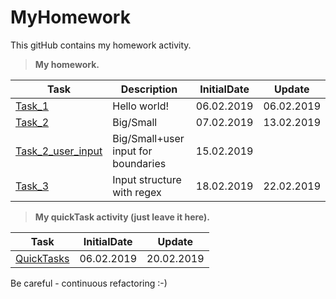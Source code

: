 # MyHomework
This gitHub contains my homework activity.
> **My homework.**
>
| Task | Description | InitialDate | Update |
| ------ | ------ | ------ | ------ |
| [Task_1][1] | Hello world!|06.02.2019|06.02.2019|
| [Task_2][2] | Big/Small|07.02.2019|13.02.2019|
| [Task_2_user_input][3] | Big/Small+user input for boundaries|15.02.2019||
| [Task_3][4] |Input structure with regex |18.02.2019|22.02.2019|

> **My quickTask activity (just leave it here).**

| Task | InitialDate | Update |
| ------ | ------ | ------ |
| [QuickTasks][0]|06.02.2019|20.02.2019|

Be careful - continuous refactoring :-)

  [0]: https://github.com/malianov/MyHomework/tree/master/src/quickTasks
  [1]: https://github.com/malianov/MyHomework/tree/master/src/task_1
  [2]: https://github.com/malianov/MyHomework/tree/master/src/task_2
  [3]: https://github.com/malianov/MyHomework/tree/master/src/task_2_user_input
  [4]: https://github.com/malianov/MyHomework/tree/master/src/task_3
 

